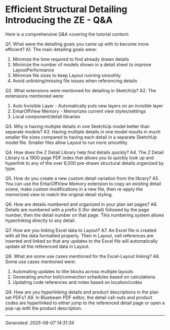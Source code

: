 # Efficient Structural Detailing  Introducing the ZE - Q&A

Here is a comprehensive Q&A covering the tutorial content:

Q1. What were the detailing goals you came up with to become more efficient?
A1. The main detailing goals were:
1) Minimize the time required to find already drawn details
2) Minimize the number of models shown in a detail sheet to improve LayoutPerformance 
3) Minimize file sizes to keep Layout running smoothly
4) Avoid unlinking/missing file issues when referencing details

Q2. What extensions were mentioned for detailing in SketchUp?
A2. The extensions mentioned were:
1) Auto Invisible Layer - Automatically puts new layers on an invisible layer
2) EntarOffView Memory - Memorizes current view styles/settings
3) Local component/detail libraries

Q3. Why is having multiple details in one SketchUp model better than separate models?
A3. Having multiple details in one model results in much smaller file sizes compared to having each detail in a separate SketchUp model file. Smaller files allow Layout to run more smoothly.

Q4. How does the Z Detail Library help find details quickly?
A4. The Z Detail Library is a 1900 page PDF index that allows you to quickly look up and hyperlink to any of the over 6,000 pre-drawn structural details organized by type.

Q5. How do you create a new custom detail variation from the library?
A5. You can use the EntarOffView Memory extension to copy an existing detail scene, make custom modifications in a new file, then re-apply the memorized view to match the original detail styling.

Q6. How are details numbered and organized in your plan set pages?
A6. Details are numbered with a prefix S (for detail) followed by the page number, then the detail number on that page. This numbering system allows hyperlinking directly to any detail.

Q7. How are you linking Excel data to Layout?
A7. An Excel file is created with all the data formatted properly. Then in Layout, cell references are inserted and linked so that any updates to the Excel file will automatically update all the referenced data in Layout.

Q8. What are some use cases mentioned for the Excel-Layout linking?
A8. Some use cases mentioned were:
1) Automating updates to title blocks across multiple layouts 
2) Generating anchor bolt/connection schedules based on calculations
3) Updating code references and notes based on location/codes

Q9. How are you hyperlinking details and product descriptions in the plan set PDFs?
A9. In Bluebeam PDF editor, the detail call-outs and product codes are hyperlinked to either jump to the referenced detail page or open a pop-up with the product description.

---
*Generated: 2025-08-07 14:31:34*
